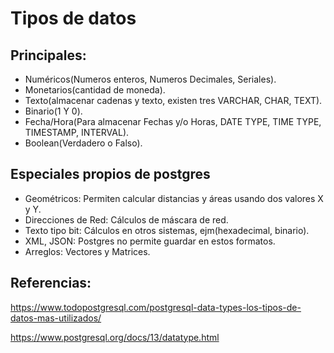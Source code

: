 # Tipos de datos

## Principales:

  - Numéricos(Numeros enteros, Numeros Decimales, Seriales).
  - Monetarios(cantidad de moneda).
  - Texto(almacenar cadenas y texto, existen tres VARCHAR, CHAR, TEXT).
  - Binario(1 Y 0).
  - Fecha/Hora(Para almacenar Fechas y/o Horas, DATE TYPE, TIME TYPE, TIMESTAMP,  INTERVAL).
  - Boolean(Verdadero o Falso).

## Especiales propios de postgres

  - Geométricos: Permiten calcular distancias y áreas usando dos valores X y Y.
  - Direcciones de Red: Cálculos de máscara de red.
  - Texto tipo bit: Cálculos en otros sistemas, ejm(hexadecimal, binario).
  - XML, JSON: Postgres no permite guardar en estos formatos.
  - Arreglos: Vectores y Matrices.

## Referencias:

  https://www.todopostgresql.com/postgresql-data-types-los-tipos-de-datos-mas-utilizados/

  https://www.postgresql.org/docs/13/datatype.html